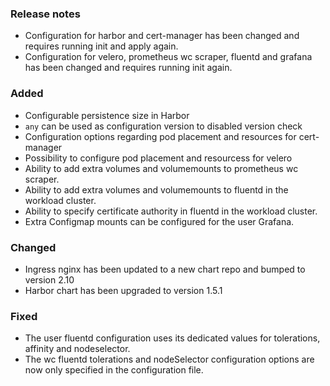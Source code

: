 ### Release notes

- Configuration for harbor and cert-manager has been changed and requires running init and apply again.
- Configuration for velero, prometheus wc scraper, fluentd and grafana has been changed and requires running init again.

### Added

- Configurable persistence size in Harbor
- `any` can be used as configuration version to disabled version check
- Configuration options regarding pod placement and resources for cert-manager
- Possibility to configure pod placement and resourcess for velero
- Ability to add extra volumes and volumemounts to prometheus wc scraper.
- Ability to add extra volumes and volumemounts to fluentd in the workload cluster.
- Ability to specify certificate authority in fluentd in the workload cluster.
- Extra Configmap mounts can be configured for the user Grafana.

### Changed

- Ingress nginx has been updated to a new chart repo and bumped to version 2.10
- Harbor chart has been upgraded to version 1.5.1

### Fixed

- The user fluentd configuration uses its dedicated values for tolerations, affinity and nodeselector.
- The wc fluentd tolerations and nodeSelector configuration options are now only specified in the configuration file.
